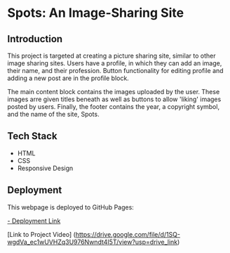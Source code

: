 # Spots: An Image-Sharing Site

## Introduction

This project is targeted at creating a picture sharing site, similar to other image sharing sites. Users have a profile, in which they
can add an image, their name, and their profession. Button functionality for editing profile and adding a new post are in the profile block.

The main content block contains the images uploaded by the user. These images arre given titles beneath as well as buttons to allow 'liking'
images posted by users. Finally, the footer contains the year, a copyright symbol, and the name of the site, Spots.

## Tech Stack

- HTML
- CSS
- Responsive Design

## Deployment

This webpage is deployed to GitHub Pages:

[- Deployment Link ](https://ehanson314.github.io/se-project-spots/)

[Link to Project Video] (https://drive.google.com/file/d/1SQ-wgdVa_ec1wUVHZq3U976Nwndt4I5T/view?usp=drive_link)
